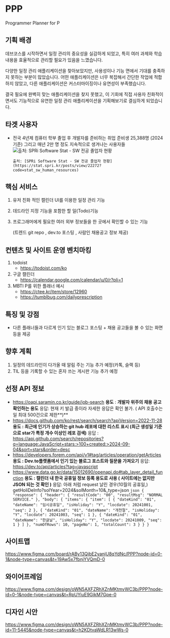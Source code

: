 # PPP

Programmer Planner for P

## 기획 배경

데브코스를 시작하면서 일정 관리의 중요성을 실감하게 되었고, 특히 여러 과제와 학습 내용을 효율적으로 관리할 필요가 있음을 느꼈습니다.

다양한 일정 관리 애플리케이션을 찾아보았지만, 사용성이나 기능 면에서 기대를 충족하지 못하는 부분이 많았습니다. 어떤 애플리케이션은 너무 복잡해서 간단한 작업에 적합하지 않았고, 다른 애플리케이션은 커스터마이징이나 유연성이 부족했습니다.

결국 필요에 완벽히 맞는 애플리케이션을 찾지 못했고, 이 기회에 직접 사용자 친화적이면서도 기능적으로 유연한 일정 관리 애플리케이션을 기획해보기로 결심하게 되었습니다.

## 타겟 사용자

- 전국 4년제 컴퓨터 학부 졸업 후 개발자를 준비하는 취업 준비생 25,388명 (2024 기준)
  그리고 매년 2만 명 정도 지속적으로 생겨나는 사용자들
      ![출처: [SPRi Software Stat - SW 전공 졸업자 현황](https://stat.spri.kr/posts/view/22272?code=stat_sw_human_resources)](https://prod-files-secure.s3.us-west-2.amazonaws.com/dbc49794-b983-4f69-8afa-b5c54d5f9b82/30bb6f04-126e-4fa0-9d10-d9ab04b84fb1/image.png)

      출처: [SPRi Software Stat - SW 전공 졸업자 현황](https://stat.spri.kr/posts/view/22272?code=stat_sw_human_resources)

## 핵심 서비스

1. 유저 친화 적인 캘린더 UI를 이용한 일정 관리 기능
2. 데드라인 지정 기능을 포함한 할 일(Todo)기능
3. 프로그래머에게 필요한 여러 외부 정보들을 한 곳에서 확인할 수 있는 기능

   (트렌드 git repo , dev.to 포스팅 , 사람인 채용공고 정보 제공)

## 컨텐츠 및 사이트 운영 벤치마킹

1. todoist
   - https://todoist.com/ko
2. 구글 캘린더
   - https://calendar.google.com/calendar/u/0/r?pli=1
3. MBTI P를 위한 플래너 예시
   - https://ctee.kr/item/store/12960
   - https://tumblbug.com/dailyprescription

## 특징 및 강점

- 다른 플래너들과 다르게 인기 있는 블로그 포스팅 + 채용 공고들을 볼 수 있는 화면등을 제공

## 향후 계획

1. 일정의 데드라인이 다가올 때 알림 주는 기능 추가 예정(카톡, 슬랙 등)
2. TIL 등을 기록할 수 있는 혼자 쓰는 게시판 기능 추가 예정

## 선정 API 정보

- https://oapi.saramin.co.kr/guide/job-search
  **용도** : **개발자 위주의 채용 공고 확인하는 용도**
  응답: 현재 키 발급 중이라 자세한 응답은 확인 불가. ( API 호출수는 일 최대 500건으로 제한**)**
- https://docs.github.com/ko/rest/search/search?apiVersion=2022-11-28
  **용도 : 최근에 인기가 상승하는 git hub 레포에 대한 리스트 표시 (최근 생성일 기준으로 star가 특정 개수 이상인 레포 검색)**
  응답 : https://api.github.com/search/repositories?q=language:JavaScript+stars:>100+created:>2024-09-04&sort=stars&order=desc
- https://developers.forem.com/api/v1#tag/articles/operation/getArticles
  **용도 : Dev.to플랫폼에서 인기 있는 블로그 포스트와 질문을 가져오기**
  응답: https://dev.to/api/articles?tag=javascript
- https://www.data.go.kr/data/15012690/openapi.do#tab_layer_detail_function
  **용도 : 캘린더 내 한국 공휴일 정보 등록 용도로 사용 ( 사이트에는 없지만 JSON 되는 것 확인 )**
  응답: 아래 처럼 request 날린 경우(10월의 공휴일,)
  getHoliDeInfo?solYear=2024&solMonth=10&\_type=json
      ```json
      {
          "response": {
              "header": {
                  "resultCode": "00",
                  "resultMsg": "NORMAL SERVICE."
              },
              "body": {
                  "items": {
                      "item": [
                          {
                              "dateKind": "01",
                              "dateName": "임시공휴일",
                              "isHoliday": "Y",
                              "locdate": 20241001,
                              "seq": 2
                          },
                          {
                              "dateKind": "01",
                              "dateName": "개천절",
                              "isHoliday": "Y",
                              "locdate": 20241003,
                              "seq": 1
                          },
                          {
                              "dateKind": "01",
                              "dateName": "한글날",
                              "isHoliday": "Y",
                              "locdate": 20241009,
                              "seq": 1
                          }
                      ]
                  },
                  "numOfRows": 10,
                  "pageNo": 1,
                  "totalCount": 3
              }
          }
      }
      ```

## 사이트맵

https://www.figma.com/board/rABy13QjbE2yanjU8qYdNc/PPP?node-id=0-1&node-type=canvas&t=19Aw5x7fbnjYVQmD-0

## 와이어프레임

https://www.figma.com/design/oWN5AXFZRhXZnMKtmvWC3b/PPP?node-id=0-1&node-type=canvas&t=RpUYiuE9GikM7Gpe-0

## 디자인 시안

https://www.figma.com/design/oWN5AXFZRhXZnMKtmvWC3b/PPP?node-id=11-5445&node-type=canvas&t=h2KDtvaWdLR13wWs-0
